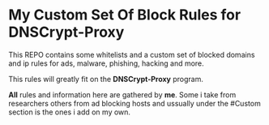 # My Custom Set Of Block Rules for DNSCrypt-Proxy

This REPO contains some whitelists and a custom set of blocked domains and ip rules for ads, malware, phishing, hacking and more.

This rules will greatly fit on the <b>DNSCrypt-Proxy</b> program.

<b>All</b> rules and information here are gathered by <b>me</b>. Some i take from researchers others from ad blocking hosts and ussually under the #Custom section is the ones i add on my own.
